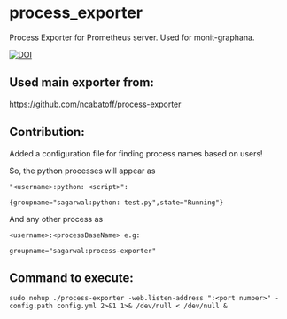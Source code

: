 # process_exporter
Process Exporter for Prometheus server. Used for monit-graphana.

[![DOI](https://zenodo.org/badge/265208616.svg)](https://zenodo.org/badge/latestdoi/265208616)

## Used main exporter from:
https://github.com/ncabatoff/process-exporter

## Contribution:
Added a configuration file for finding process names based on users!

So, the python processes will appear as 

```
"<username>:python: <script>":

{groupname="sagarwal:python: test.py",state="Running"}
```

And any other process as 
```
<username>:<processBaseName> e.g:

groupname="sagarwal:process-exporter"
```

## Command to execute:
`sudo nohup ./process-exporter -web.listen-address ":<port number>" -config.path config.yml 2>&1 1>& /dev/null < /dev/null &`
